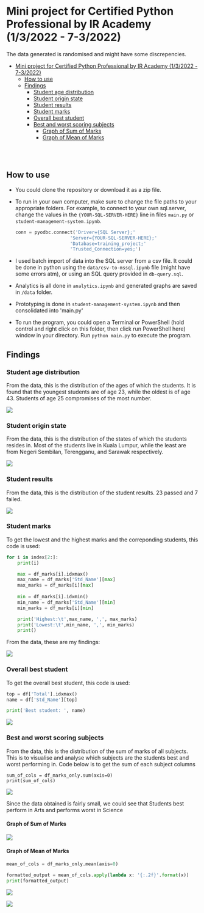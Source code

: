 # Mini project for Certified Python Professional by IR Academy (1/3/2022 - 7-3/2022)

The data generated is randomised and might have some discrepencies.

- [Mini project for Certified Python Professional by IR Academy (1/3/2022 - 7-3/2022)](#mini-project-for-certified-python-professional-by-ir-academy-132022---7-32022)
  - [How to use](#how-to-use)
  - [Findings](#findings)
    - [Student age distribution](#student-age-distribution)
    - [Student origin state](#student-origin-state)
    - [Student results](#student-results)
    - [Student marks](#student-marks)
    - [Overall best student](#overall-best-student)
    - [Best and worst scoring subjects](#best-and-worst-scoring-subjects)
      - [Graph of Sum of Marks](#graph-of-sum-of-marks)
      - [Graph of Mean of Marks](#graph-of-mean-of-marks)

</br>
</br>

## How to use

- You could clone the repository or download it as a zip file.
- To run in your own computer, make sure to change the file paths to your appropriate folders. For example, to connect to your own sql.server, change the values in the `{YOUR-SQL-SERVER-HERE}` line in files `main.py` or `student-management-system.ipynb`.
  
  ```python
  conn = pyodbc.connect('Driver={SQL Server};'
                      'Server={YOUR-SQL-SERVER-HERE};'
                      'Database=training_project;'
                      'Trusted_Connection=yes;')
  ```

- I used batch import of data into the SQL server from a csv file. It could be done in python using the `data/csv-to-mssql.ipynb` file (might have some errors atm), or using an SQL query provided in `db-query.sql`.
- Analytics is all done in `analytics.ipynb` and generated graphs are saved in `/data` folder.
- Prototyping is done in `student-management-system.ipynb` and then consolidated into 'main.py'
- To run the program, you could open a Terminal or PowerShell (hold control and right click on this folder, then click run PowerShell here) window in your directory. Run `python main.py` to execute the program.
  

## Findings

### Student age distribution

From the data, this is the distribution of the ages of which the students. It is found that the youngest students are of age 23, while the oldest is of age 43. Students of age 25 compromises of the most number.

![](./output/student-age-distribution.png)

### Student origin state

From the data, this is the distribution of the states of which the students resides in. Most of the students live in Kuala Lumpur, while the least are from Negeri Sembilan, Terengganu, and Sarawak respectively.

![](./output/student-state.png)

### Student results

From the data, this is the distribution of the student results. 23 passed and 7 failed.

![](./output/student-result.png)

### Student marks

To get the lowest and the highest marks and the correponding students, this code is used:

```python
for i in index[2:]:
    print(i)

    max = df_marks[i].idxmax()
    max_name = df_marks['Std_Name'][max]
    max_marks = df_marks[i][max]
    
    min = df_marks[i].idxmin()
    min_name = df_marks['Std_Name'][min]
    min_marks = df_marks[i][min]

    print('Highest:\t',max_name, ',', max_marks)
    print('Lowest:\t',min_name, ',', min_marks)
    print()
```

From the data, these are my findings:

![](./output/student-marks.png)

### Overall best student

To get the overall best student, this code is used:

```python
top = df['Total'].idxmax()
name = df['Std_Name'][top]

print('Best student: ', name)
```
![](./output/student-marks-best.png)

### Best and worst scoring subjects

From the data, this is the distribution of the sum of marks of all subjects. This is to visualise and analyse which subjects are the students best and worst performing in. Code below is to get the sum of each subject columns

```
sum_of_cols = df_marks_only.sum(axis=0)
print(sum_of_cols)
```
![](./output/marks-sum.png)

Since the data obtained is fairly small, we could see that Students best perform in Arts and performs worst in Science


#### Graph of Sum of Marks
![](./output/marks-sum-graph.png)

#### Graph of Mean of Marks

```python
mean_of_cols = df_marks_only.mean(axis=0)

formatted_output = mean_of_cols.apply(lambda x: '{:.2f}'.format(x))
print(formatted_output)
```

![](./output/student-marks-mean.png)

![](./output/marks-mean-graph2.png)


